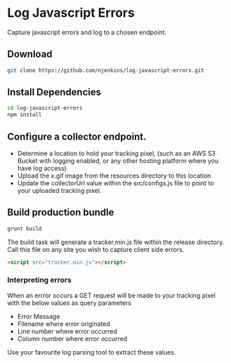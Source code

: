 # Log Javascript Errors
Capture javascript errors and log to a chosen endpoint.

## Download
```bash
git clone https://github.com/njenkins/log-javascript-errors.git
```

## Install Dependencies
```bash
cd log-javascript-errors
npm install
```

## Configure a collector endpoint.
* Determine a location to hold your tracking pixel, (such as an AWS S3 Bucket with logging enabled, or any other hosting platform where you have log access)
* Upload the x.gif image from the resources directory to this location
* Update the collectorUrl value within the src/configs.js file to point to your uploaded tracking pixel.

## Build production bundle
```bash
grunt build
```

The build task will generate a tracker.min.js file within the release directory. Call this file on any site you wish to capture client side errors.

```html
<script src="tracker.min.js"></script>
```

### Interpreting errors
When an errror occurs a GET request will be made to your tracking pixel with the below values as query parameters
* Error Message
* Filename where error originated
* Line number where error occurred
* Column number where error occurred

Use your favourite log parsing tool to extract these values.
